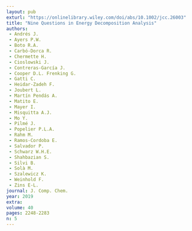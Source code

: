 ```yaml
---
layout: pub
exturl: "https://onlinelibrary.wiley.com/doi/abs/10.1002/jcc.26003"
title: "Nine Questions in Energy Decomposition Analysis"
authors:
 - Andrés J.
 - Ayers P.W.
 - Boto R.A.
 - Carbó-Dorca R.
 - Chermette H.
 - Cioslowski J.
 - Contreras-García J.
 - Cooper D.L. Frenking G.
 - Gatti C.
 - Heidar-Zadeh F.
 - Joubert L.
 - Martín Pendás A.
 - Matito E.
 - Mayer I.
 - Misquitta A.J.
 - Mo Y.
 - Pilmé J.
 - Popelier P.L.A.
 - Rahm M.
 - Ramos-Cordoba E.
 - Salvador P.
 - Schwarz W.H.E.
 - Shahbazian S.
 - Silvi B.
 - Solà M.
 - Szalewicz K.
 - Weinhold F.
 - Zins E-L.
journal: J. Comp. Chem.
year: 2019
extra: 
volume: 40
pages: 2248-2283
n: 5
---
```

